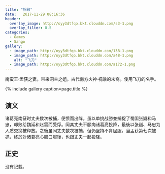 ```yaml
---
title: "祝融"
date:   2017-11-29 08:16:36
header:
  overlay_image: http://oyy3dtfqo.bkt.clouddn.com/s3-1.png
  overlay_filter: 0.5
categories:
  - Games
  - Sango
gallery:
  - image_path: http://oyy3dtfqo.bkt.clouddn.com/138-1.png
  - image_path: http://oyy3dtfqo.bkt.clouddn.com/a48-1.png
    alt: "飞刀"
  - image_path: http://oyy3dtfqo.bkt.clouddn.com/a172-1.png
---
```


南蛮王·孟获之妻。带来洞主之姐。古代南方火神·祝融的末裔。使用飞刀的名手。

{% include gallery caption=page.title %}

## 演义

诸葛亮南征时丈夫数次被捕，便愤而出阵。虽以单挑战勝並捕捉了蜀国张嶷和马忠，却败给魏延和赵雲而受俘。同其丈夫不願向诸葛亮投降，最後以张嶷、马忠为人质交换被释放。之後虽同丈夫数次被捕，但仍坚持不肯屈服。当孟获第七次被抓，终於对诸葛亮心服口服後，也跟丈夫一起投降。

## 正史

没有记载。